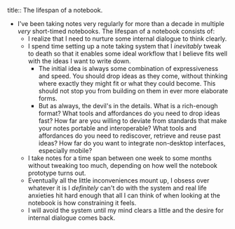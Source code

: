 title:: The lifespan of a notebook.

- I've been taking notes very regularly for more than a decade in multiple _very_ short-timed notebooks. The lifespan of a notebook consists of:
	- I realize that I need to nurture some internal dialogue to think clearly.
	- I spend time setting up a note taking system that I _inevitably_ tweak to death so that it enables some ideal workflow that I believe fits well with the ideas I want to write down.
		- The initial idea is always some combination of expressiveness and speed. You should drop ideas as they come, without thinking where exactly they might fit or what they could become. This should not stop you from building on them in ever more elaborate forms.
		- But as always, the devil's in the details. What is a rich-enough format? What tools and affordances do you need to drop ideas fast? How far are you willing to deviate from standards that make your notes portable and interoperable? What tools and affordances do you need to rediscover, retrieve and reuse past ideas? How far do you want to integrate non-desktop interfaces, especially mobile?
	- I take notes for a time span between one week to some months without tweaking too much, depending on how well the notebook prototype turns out.
	- Eventually all the little inconveniences mount up, I obsess over whatever it is I _definitely_ can't do with the system and real life anxieties hit hard enough that all I can think of when looking at the notebook is how constraining it feels.
	- I will avoid the system until my mind clears a little and the desire for internal dialogue comes back.